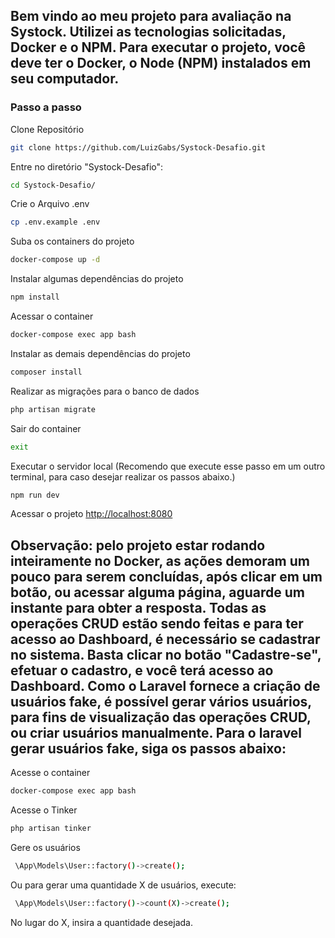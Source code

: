## Bem vindo ao meu projeto para avaliação na Systock. Utilizei as tecnologias solicitadas, Docker e o NPM. Para executar o projeto, você deve ter o Docker, o Node (NPM) instalados em seu computador.

### Passo a passo
Clone Repositório
```sh
git clone https://github.com/LuizGabs/Systock-Desafio.git
```
Entre no diretório "Systock-Desafio":

```sh
cd Systock-Desafio/
```

Crie o Arquivo .env
```sh
cp .env.example .env
```


Suba os containers do projeto
```sh
docker-compose up -d
```

Instalar algumas dependências do projeto
```sh
npm install
```

Acessar o container
```sh
docker-compose exec app bash
```


Instalar as demais dependências do projeto
```sh
composer install
```

Realizar as migrações para o banco de dados
```sh
php artisan migrate
```

Sair do container

```sh
exit
```

Executar o servidor local (Recomendo que execute esse passo em um outro terminal, para caso desejar realizar os passos abaixo.)
```sh
npm run dev
```

Acessar o projeto
[http://localhost:8080](http://localhost:8080)

## Observação: pelo projeto estar rodando inteiramente no Docker, as ações demoram um pouco para serem concluídas, após clicar em um botão, ou acessar alguma página, aguarde um instante para obter a resposta. Todas as operações CRUD estão sendo feitas e para ter acesso ao Dashboard, é necessário se cadastrar no sistema. Basta clicar no botão "Cadastre-se", efetuar o cadastro, e você terá acesso ao Dashboard. Como o Laravel fornece a criação de usuários fake, é possível gerar vários usuários, para fins de visualização das operações CRUD, ou criar usuários manualmente. Para o laravel gerar usuários fake, siga os passos abaixo:

Acesse o container
```sh
docker-compose exec app bash
```

Acesse o Tinker
```sh
php artisan tinker
```

Gere os usuários
```sh
 \App\Models\User::factory()->create();
 ```

 Ou para gerar uma quantidade X de usuários, execute:
 ```sh
  \App\Models\User::factory()->count(X)->create();
``` 

No lugar do X, insira a quantidade desejada.